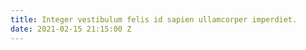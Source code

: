 ```yaml
---
title: Integer vestibulum felis id sapien ullamcorper imperdiet.
date: 2021-02-15 21:15:00 Z
---
```


